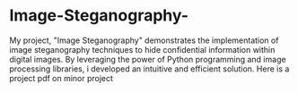 # Image-Steganography-
My project, "Image Steganography" demonstrates the implementation of image steganography techniques to hide confidential information within digital images. By leveraging the power of Python programming and image processing libraries, i developed an intuitive and efficient solution. Here is a project pdf on minor project
